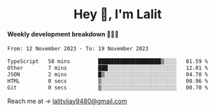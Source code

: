 <h1 align="center">Hey 👋, I'm Lalit</h1>

#### Weekly development breakdown 👨🏻‍💻
<!--START_SECTION:waka-->

```txt
From: 12 November 2023 - To: 19 November 2023

TypeScript   50 mins         ████████████████████▒░░░░   81.59 %
Other        7 mins          ███░░░░░░░░░░░░░░░░░░░░░░   12.01 %
JSON         2 mins          █▒░░░░░░░░░░░░░░░░░░░░░░░   04.70 %
HTML         0 secs          ▒░░░░░░░░░░░░░░░░░░░░░░░░   00.96 %
Git          0 secs          ▒░░░░░░░░░░░░░░░░░░░░░░░░   00.70 %
```

<!--END_SECTION:waka-->

Reach me at → lalitvijay9480@gmail.com
